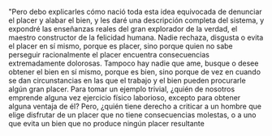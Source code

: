 "Pero debo explicarles cómo nació toda esta idea equivocada de denunciar el placer y alabar el bien,
y les daré una descripción completa del sistema, y expondré las enseñanzas reales del gran explorador
de la verdad, el maestro constructor de la felicidad humana. Nadie rechaza, disgusta o evita el placer
en sí mismo, porque es placer, sino porque quien no sabe perseguir racionalmente el placer encuentra
consecuencias extremadamente dolorosas. Tampoco hay nadie que ame, busque o desee obtener el bien en
sí mismo, porque es bien, sino porque de vez en cuando se dan circunstancias en las que el trabajo y el
bien pueden procurarle algún gran placer. Para tomar un ejemplo trivial, ¿quién de nosotros emprende
alguna vez ejercicio físico laborioso, excepto para obtener alguna ventaja de él? Pero,
¿quién tiene
derecho a criticar a un hombre que elige disfrutar de un placer que no tiene consecuencias molestas, o a
uno que evita un bien que no produce ningún placer resultante